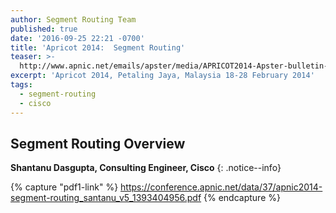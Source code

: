 ```yaml
---
author: Segment Routing Team
published: true
date: '2016-09-25 22:21 -0700'
title: 'Apricot 2014:  Segment Routing'
teaser: >-
  http://www.apnic.net/emails/apster/media/APRICOT2014-Apster-bulletin-button-01_Artboard-3.png
excerpt: 'Apricot 2014, Petaling Jaya, Malaysia 18-28 February 2014'
tags:
  - segment-routing
  - cisco
---
```


## Segment Routing Overview  

**Shantanu Dasgupta, Consulting Engineer, Cisco**
{: .notice--info}

{% capture "pdf1-link" %}
https://conference.apnic.net/data/37/apnic2014-segment-routing_santanu_v5_1393404956.pdf
{% endcapture %}

<div id="pdf1"></div>
<script>
        PDFObject.embed("{{ pdf1-link }}",
                        "#pdf1",
                        {height: "500px"});
</script>
